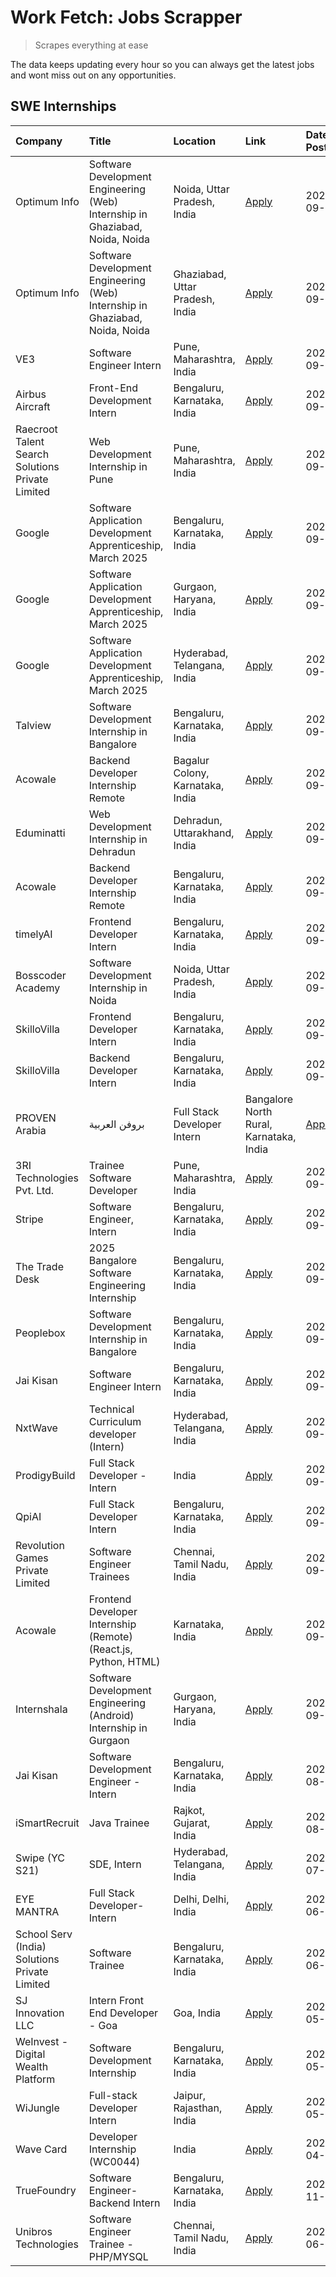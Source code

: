 # Work Fetch: Jobs Scrapper
> Scrapes everything at ease

The data keeps updating every hour so you can always get the latest jobs and wont miss out on any opportunities.

## SWE Internships
<!--START_SECTION:workfetch-->
| Company                                          | Title                                                                        | Location                                | Link                                                                                                                                                                                                                                                                              | Date Posted   |
|:-------------------------------------------------|:-----------------------------------------------------------------------------|:----------------------------------------|:----------------------------------------------------------------------------------------------------------------------------------------------------------------------------------------------------------------------------------------------------------------------------------|:--------------|
| Optimum Info                                     | Software Development Engineering (Web) Internship in Ghaziabad, Noida, Noida | Noida, Uttar Pradesh, India             | [Apply](https://in.linkedin.com/jobs/view/software-development-engineering-web-internship-in-ghaziabad-noida-noida-at-optimum-info-4037042231?position=7&pageNum=0&refId=LF0EJ7PNBhAg4kIePA0nCg%3D%3D&trackingId=XOwV4jInkKGAy%2B%2FI%2FpCRuQ%3D%3D)                              | 2024-09-27    |
| Optimum Info                                     | Software Development Engineering (Web) Internship in Ghaziabad, Noida, Noida | Ghaziabad, Uttar Pradesh, India         | [Apply](https://in.linkedin.com/jobs/view/software-development-engineering-web-internship-in-ghaziabad-noida-noida-at-optimum-info-4037041629?position=8&pageNum=0&refId=LF0EJ7PNBhAg4kIePA0nCg%3D%3D&trackingId=1xYIx909ecvB4v4IRRvK%2Fw%3D%3D)                                  | 2024-09-27    |
| VE3                                              | Software Engineer Intern                                                     | Pune, Maharashtra, India                | [Apply](https://in.linkedin.com/jobs/view/software-engineer-intern-at-ve3-4035258572?position=28&pageNum=0&refId=LF0EJ7PNBhAg4kIePA0nCg%3D%3D&trackingId=MyAgPwVO6XVmp8YtbEOeNg%3D%3D)                                                                                            | 2024-09-27    |
| Airbus Aircraft                                  | Front-End Development Intern                                                 | Bengaluru, Karnataka, India             | [Apply](https://in.linkedin.com/jobs/view/front-end-development-intern-at-airbus-aircraft-4034179043?position=52&pageNum=0&refId=LF0EJ7PNBhAg4kIePA0nCg%3D%3D&trackingId=76CNrWlDbvxxk6T3NzpB%2Fw%3D%3D)                                                                          | 2024-09-26    |
| Raecroot Talent Search Solutions Private Limited | Web Development Internship in Pune                                           | Pune, Maharashtra, India                | [Apply](https://in.linkedin.com/jobs/view/web-development-internship-in-pune-at-raecroot-talent-search-solutions-private-limited-4034584677?position=56&pageNum=0&refId=LF0EJ7PNBhAg4kIePA0nCg%3D%3D&trackingId=6cIdnBtym2DqlsuUYie2mg%3D%3D)                                     | 2024-09-26    |
| Google                                           | Software Application Development Apprenticeship, March 2025                  | Bengaluru, Karnataka, India             | [Apply](https://in.linkedin.com/jobs/view/software-application-development-apprenticeship-march-2025-at-google-4032957527?position=2&pageNum=0&refId=LF0EJ7PNBhAg4kIePA0nCg%3D%3D&trackingId=3KvupkKELNz83Z3FFeusKw%3D%3D)                                                        | 2024-09-24    |
| Google                                           | Software Application Development Apprenticeship, March 2025                  | Gurgaon, Haryana, India                 | [Apply](https://in.linkedin.com/jobs/view/software-application-development-apprenticeship-march-2025-at-google-4032958554?position=3&pageNum=0&refId=LF0EJ7PNBhAg4kIePA0nCg%3D%3D&trackingId=wkp1tgdZJg3yM0iSCDI4sg%3D%3D)                                                        | 2024-09-24    |
| Google                                           | Software Application Development Apprenticeship, March 2025                  | Hyderabad, Telangana, India             | [Apply](https://in.linkedin.com/jobs/view/software-application-development-apprenticeship-march-2025-at-google-4032957528?position=5&pageNum=0&refId=LF0EJ7PNBhAg4kIePA0nCg%3D%3D&trackingId=oN3X7rXdL5DDyZEsXrdt6A%3D%3D)                                                        | 2024-09-24    |
| Talview                                          | Software Development Internship in Bangalore                                 | Bengaluru, Karnataka, India             | [Apply](https://in.linkedin.com/jobs/view/software-development-internship-in-bangalore-at-talview-4033703077?position=14&pageNum=0&refId=LF0EJ7PNBhAg4kIePA0nCg%3D%3D&trackingId=YJIaDnzqu2OUz6%2FR1JEOdQ%3D%3D)                                                                  | 2024-09-23    |
| Acowale                                          | Backend Developer Internship Remote                                          | Bagalur Colony, Karnataka, India        | [Apply](https://in.linkedin.com/jobs/view/backend-developer-internship-remote-at-acowale-4030088707?position=21&pageNum=0&refId=LF0EJ7PNBhAg4kIePA0nCg%3D%3D&trackingId=aYzw6qufQzbhpI0pUAEqug%3D%3D)                                                                             | 2024-09-21    |
| Eduminatti                                       | Web Development Internship in Dehradun                                       | Dehradun, Uttarakhand, India            | [Apply](https://in.linkedin.com/jobs/view/web-development-internship-in-dehradun-at-eduminatti-4032105381?position=29&pageNum=0&refId=LF0EJ7PNBhAg4kIePA0nCg%3D%3D&trackingId=%2B6LIcSfoldg2Hp2hAc2DBw%3D%3D)                                                                     | 2024-09-21    |
| Acowale                                          | Backend Developer Internship Remote                                          | Bengaluru, Karnataka, India             | [Apply](https://in.linkedin.com/jobs/view/backend-developer-internship-remote-at-acowale-4030975489?position=15&pageNum=0&refId=LF0EJ7PNBhAg4kIePA0nCg%3D%3D&trackingId=NzIFcpbUQEivvkvpQZN%2Bzg%3D%3D)                                                                           | 2024-09-20    |
| timelyAI                                         | Frontend Developer Intern                                                    | Bengaluru, Karnataka, India             | [Apply](https://in.linkedin.com/jobs/view/frontend-developer-intern-at-timelyai-4030925040?position=19&pageNum=0&refId=LF0EJ7PNBhAg4kIePA0nCg%3D%3D&trackingId=yfcK5HiaY4LFs4Cn8sGaUQ%3D%3D)                                                                                      | 2024-09-20    |
| Bosscoder Academy                                | Software Development Internship in Noida                                     | Noida, Uttar Pradesh, India             | [Apply](https://in.linkedin.com/jobs/view/software-development-internship-in-noida-at-bosscoder-academy-4031161323?position=23&pageNum=0&refId=LF0EJ7PNBhAg4kIePA0nCg%3D%3D&trackingId=A5iPP156akixYalWfSXVog%3D%3D)                                                              | 2024-09-20    |
| SkilloVilla                                      | Frontend Developer Intern                                                    | Bengaluru, Karnataka, India             | [Apply](https://in.linkedin.com/jobs/view/frontend-developer-intern-at-skillovilla-4025873510?position=11&pageNum=0&refId=LF0EJ7PNBhAg4kIePA0nCg%3D%3D&trackingId=UQaDTi9Fi90Xy%2FBi%2BX7%2FSw%3D%3D)                                                                             | 2024-09-17    |
| SkilloVilla                                      | Backend Developer Intern                                                     | Bengaluru, Karnataka, India             | [Apply](https://in.linkedin.com/jobs/view/backend-developer-intern-at-skillovilla-4025860894?position=16&pageNum=0&refId=LF0EJ7PNBhAg4kIePA0nCg%3D%3D&trackingId=AzbWfPYMUFHlGzSC5VSh5g%3D%3D)                                                                                    | 2024-09-17    |
| PROVEN Arabia | بروفن العربية                    | Full Stack Developer Intern                                                  | Bangalore North Rural, Karnataka, India | [Apply](https://in.linkedin.com/jobs/view/full-stack-developer-intern-at-proven-arabia-%D8%A8%D8%B1%D9%88%D9%81%D9%86-%D8%A7%D9%84%D8%B9%D8%B1%D8%A8%D9%8A%D8%A9-4028862862?position=54&pageNum=0&refId=LF0EJ7PNBhAg4kIePA0nCg%3D%3D&trackingId=CZPetrKPs%2BX%2BU4hTjGiQSA%3D%3D) | 2024-09-17    |
| 3RI Technologies Pvt. Ltd.                       | Trainee  Software Developer                                                  | Pune, Maharashtra, India                | [Apply](https://in.linkedin.com/jobs/view/trainee-software-developer-at-3ri-technologies-pvt-ltd-4026688364?position=30&pageNum=0&refId=LF0EJ7PNBhAg4kIePA0nCg%3D%3D&trackingId=ahC80WOgISJMkU7txDYWHA%3D%3D)                                                                     | 2024-09-15    |
| Stripe                                           | Software Engineer, Intern                                                    | Bengaluru, Karnataka, India             | [Apply](https://in.linkedin.com/jobs/view/software-engineer-intern-at-stripe-4008214242?position=4&pageNum=0&refId=LF0EJ7PNBhAg4kIePA0nCg%3D%3D&trackingId=MIwjFAoqw0pCB3goAWoNDA%3D%3D)                                                                                          | 2024-09-13    |
| The Trade Desk                                   | 2025 Bangalore Software Engineering Internship                               | Bengaluru, Karnataka, India             | [Apply](https://in.linkedin.com/jobs/view/2025-bangalore-software-engineering-internship-at-the-trade-desk-3987456531?position=17&pageNum=0&refId=LF0EJ7PNBhAg4kIePA0nCg%3D%3D&trackingId=OCJatBS%2BOqNp0oFMK4P%2FOg%3D%3D)                                                       | 2024-09-11    |
| Peoplebox                                        | Software Development Internship in Bangalore                                 | Bengaluru, Karnataka, India             | [Apply](https://in.linkedin.com/jobs/view/software-development-internship-in-bangalore-at-peoplebox-4022411601?position=18&pageNum=0&refId=LF0EJ7PNBhAg4kIePA0nCg%3D%3D&trackingId=SMrKOifsojSnlL4OimzqKg%3D%3D)                                                                  | 2024-09-10    |
| Jai Kisan                                        | Software Engineer Intern                                                     | Bengaluru, Karnataka, India             | [Apply](https://in.linkedin.com/jobs/view/software-engineer-intern-at-jai-kisan-4024075360?position=39&pageNum=0&refId=LF0EJ7PNBhAg4kIePA0nCg%3D%3D&trackingId=o5j9gSn1r12qa4NqCj4boQ%3D%3D)                                                                                      | 2024-09-09    |
| NxtWave                                          | Technical Curriculum developer (Intern)                                      | Hyderabad, Telangana, India             | [Apply](https://in.linkedin.com/jobs/view/technical-curriculum-developer-intern-at-nxtwave-4020462207?position=42&pageNum=0&refId=LF0EJ7PNBhAg4kIePA0nCg%3D%3D&trackingId=WTYUadvgxCqqVnfyLjQDDw%3D%3D)                                                                           | 2024-09-09    |
| ProdigyBuild                                     | Full Stack Developer - Intern                                                | India                                   | [Apply](https://in.linkedin.com/jobs/view/full-stack-developer-intern-at-prodigybuild-4019591942?position=49&pageNum=0&refId=LF0EJ7PNBhAg4kIePA0nCg%3D%3D&trackingId=eAOHmDiv4H6mgvOjFAX1uQ%3D%3D)                                                                                | 2024-09-08    |
| QpiAI                                            | Full Stack Developer Intern                                                  | Bengaluru, Karnataka, India             | [Apply](https://in.linkedin.com/jobs/view/full-stack-developer-intern-at-qpiai-4017395346?position=35&pageNum=0&refId=LF0EJ7PNBhAg4kIePA0nCg%3D%3D&trackingId=BON11%2F6PuD%2FUscx7KkXPHA%3D%3D)                                                                                   | 2024-09-06    |
| Revolution Games Private Limited                 | Software Engineer Trainees                                                   | Chennai, Tamil Nadu, India              | [Apply](https://in.linkedin.com/jobs/view/software-engineer-trainees-at-revolution-games-private-limited-4015912927?position=31&pageNum=0&refId=LF0EJ7PNBhAg4kIePA0nCg%3D%3D&trackingId=ahz8m6TlM6abDQ9rmtZfUw%3D%3D)                                                             | 2024-09-02    |
| Acowale                                          | Frontend Developer Internship (Remote) (React.js, Python, HTML)              | Karnataka, India                        | [Apply](https://in.linkedin.com/jobs/view/frontend-developer-internship-remote-react-js-python-html-at-acowale-4014663920?position=6&pageNum=0&refId=LF0EJ7PNBhAg4kIePA0nCg%3D%3D&trackingId=djLR3CJsj5ikWiZdnQbZKw%3D%3D)                                                        | 2024-09-01    |
| Internshala                                      | Software Development Engineering (Android) Internship in Gurgaon             | Gurgaon, Haryana, India                 | [Apply](https://in.linkedin.com/jobs/view/software-development-engineering-android-internship-in-gurgaon-at-internshala-4015471580?position=24&pageNum=0&refId=LF0EJ7PNBhAg4kIePA0nCg%3D%3D&trackingId=U12v6X%2FBcGRKxtcy5f1BKg%3D%3D)                                            | 2024-09-01    |
| Jai Kisan                                        | Software Development Engineer - Intern                                       | Bengaluru, Karnataka, India             | [Apply](https://in.linkedin.com/jobs/view/software-development-engineer-intern-at-jai-kisan-4027288169?position=32&pageNum=0&refId=LF0EJ7PNBhAg4kIePA0nCg%3D%3D&trackingId=gOOsZ7JDF%2BoMzARPRhzlrw%3D%3D)                                                                        | 2024-08-22    |
| iSmartRecruit                                    | Java Trainee                                                                 | Rajkot, Gujarat, India                  | [Apply](https://in.linkedin.com/jobs/view/java-trainee-at-ismartrecruit-3992301825?position=33&pageNum=0&refId=LF0EJ7PNBhAg4kIePA0nCg%3D%3D&trackingId=iGiZwPoDvVc0yUA2U4kKkg%3D%3D)                                                                                              | 2024-08-06    |
| Swipe (YC S21)                                   | SDE, Intern                                                                  | Hyderabad, Telangana, India             | [Apply](https://in.linkedin.com/jobs/view/sde-intern-at-swipe-yc-s21-3980368092?position=40&pageNum=0&refId=LF0EJ7PNBhAg4kIePA0nCg%3D%3D&trackingId=M4nwGceX5G9A4gpcrU7Yqg%3D%3D)                                                                                                 | 2024-07-22    |
| EYE MANTRA                                       | Full Stack Developer- Intern                                                 | Delhi, Delhi, India                     | [Apply](https://in.linkedin.com/jobs/view/full-stack-developer-intern-at-eye-mantra-3960988037?position=46&pageNum=0&refId=LF0EJ7PNBhAg4kIePA0nCg%3D%3D&trackingId=zEq1RIGRNzhqAWFzX57drg%3D%3D)                                                                                  | 2024-06-28    |
| School Serv (India) Solutions Private Limited    | Software Trainee                                                             | Bengaluru, Karnataka, India             | [Apply](https://in.linkedin.com/jobs/view/software-trainee-at-school-serv-india-solutions-private-limited-3953917603?position=59&pageNum=0&refId=LF0EJ7PNBhAg4kIePA0nCg%3D%3D&trackingId=9twCMRsnz3O5W8HQbhh6dw%3D%3D)                                                            | 2024-06-19    |
| SJ Innovation LLC                                | Intern Front End Developer - Goa                                             | Goa, India                              | [Apply](https://in.linkedin.com/jobs/view/intern-front-end-developer-goa-at-sj-innovation-llc-3931678611?position=25&pageNum=0&refId=LF0EJ7PNBhAg4kIePA0nCg%3D%3D&trackingId=wQDFDTLc38uMtuit0pHSxw%3D%3D)                                                                        | 2024-05-24    |
| WeInvest - Digital Wealth Platform               | Software Development Internship                                              | Bengaluru, Karnataka, India             | [Apply](https://in.linkedin.com/jobs/view/software-development-internship-at-weinvest-digital-wealth-platform-3912867225?position=13&pageNum=0&refId=LF0EJ7PNBhAg4kIePA0nCg%3D%3D&trackingId=s5checDbFieKQ2hZqPZYyA%3D%3D)                                                        | 2024-05-01    |
| WiJungle                                         | Full-stack Developer Intern                                                  | Jaipur, Rajasthan, India                | [Apply](https://in.linkedin.com/jobs/view/full-stack-developer-intern-at-wijungle-3912864543?position=37&pageNum=0&refId=LF0EJ7PNBhAg4kIePA0nCg%3D%3D&trackingId=jQngACs1QeO6OKPeHfb1oA%3D%3D)                                                                                    | 2024-05-01    |
| Wave Card                                        | Developer Internship (WC0044)                                                | India                                   | [Apply](https://in.linkedin.com/jobs/view/developer-internship-wc0044-at-wave-card-3900079966?position=45&pageNum=0&refId=LF0EJ7PNBhAg4kIePA0nCg%3D%3D&trackingId=ZasniNzzrLF%2BPBwv5aLjGA%3D%3D)                                                                                 | 2024-04-15    |
| TrueFoundry                                      | Software Engineer-Backend Intern                                             | Bengaluru, Karnataka, India             | [Apply](https://in.linkedin.com/jobs/view/software-engineer-backend-intern-at-truefoundry-3779508170?position=44&pageNum=0&refId=LF0EJ7PNBhAg4kIePA0nCg%3D%3D&trackingId=Rwi4JUvw57Ww0bcqy5vWwQ%3D%3D)                                                                            | 2023-11-10    |
| Unibros Technologies                             | Software Engineer Trainee - PHP/MYSQL                                        | Chennai, Tamil Nadu, India              | [Apply](https://in.linkedin.com/jobs/view/software-engineer-trainee-php-mysql-at-unibros-technologies-3656599241?position=38&pageNum=0&refId=LF0EJ7PNBhAg4kIePA0nCg%3D%3D&trackingId=katQpmxNVPJ%2Bt7gDN15Yww%3D%3D)                                                              | 2023-06-12    |
<!--END_SECTION:workfetch-->
